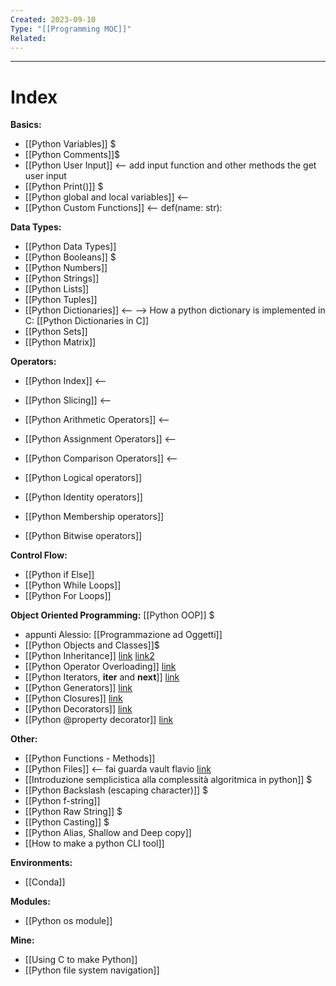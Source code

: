 ```yaml
---
Created: 2023-09-10
Type: "[[Programming MOC]]"
Related:
---
```

---
# Index

**Basics:**
- [[Python Variables]] $
- [[Python Comments]]$
- [[Python User Input]] <-- add input function and other methods the get user input
- [[Python Print()]] $
- [[Python global and local variables]] <--
- [[Python Custom Functions]] <-- def(name: str):

**Data Types:**
- [[Python Data Types]]
- [[Python Booleans]] $
- [[Python Numbers]]
- [[Python Strings]]
- [[Python Lists]]
- [[Python Tuples]]
- [[Python Dictionaries]] <-- --> How a python dictionary is implemented in C: [[Python Dictionaries in C]]
- [[Python Sets]]
- [[Python Matrix]]

**Operators:**
- [[Python Index]] <--
- [[Python Slicing]] <--

- [[Python Arithmetic Operators]] <--
- [[Python Assignment Operators]] <--
- [[Python Comparison Operators]]  <--

- [[Python Logical operators]] 
- [[Python Identity operators]] 
- [[Python Membership operators]]
- [[Python Bitwise operators]]

**Control Flow:** 
- [[Python if Else]]
- [[Python While Loops]]
- [[Python For Loops]]

**Object Oriented Programming:** [[Python OOP]] $
- appunti Alessio: [[Programmazione ad Oggetti]]
- [[Python Objects and Classes]]$
- [[Python Inheritance]] [link](https://www.programiz.com/python-programming/inheritance) [link2](https://www.programiz.com/python-programming/multiple-inheritance)
- [[Python Operator Overloading]]  [link](https://www.programiz.com/python-programming/operator-overloading)
- [[Python Iterators, __iter__ and __next__]] [link](https://www.programiz.com/python-programming/iterator)
- [[Python Generators]] [link](https://www.programiz.com/python-programming/generator)
- [[Python Closures]] [link](https://www.programiz.com/python-programming/closure)
- [[Python Decorators]] [link](https://www.programiz.com/python-programming/decorator)
- [[Python @property decorator]] [link](https://www.programiz.com/python-programming/property)

**Other:**
- [[Python Functions - Methods]]
- [[Python Files]] <-- fai guarda vault flavio [link](https://www.w3schools.com/python/python_file_handling.asp) 
- [[Introduzione semplicistica alla complessità algoritmica in python]] $
- [[Python Backslash (escaping character)]] $
- [[Python f-string]]
- [[Python Raw String]] $
- [[Python Casting]] $
- [[Python Alias, Shallow and Deep copy]]
- [[How to make a python CLI tool]]

**Environments:**
- [[Conda]]

**Modules:**
- [[Python os module]]

**Mine:**
- [[Using C to make Python]]
- [[Python file system navigation]]

